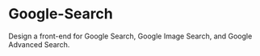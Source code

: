 # Google-Search
Design a front-end for Google Search, Google Image Search, and Google Advanced Search.
